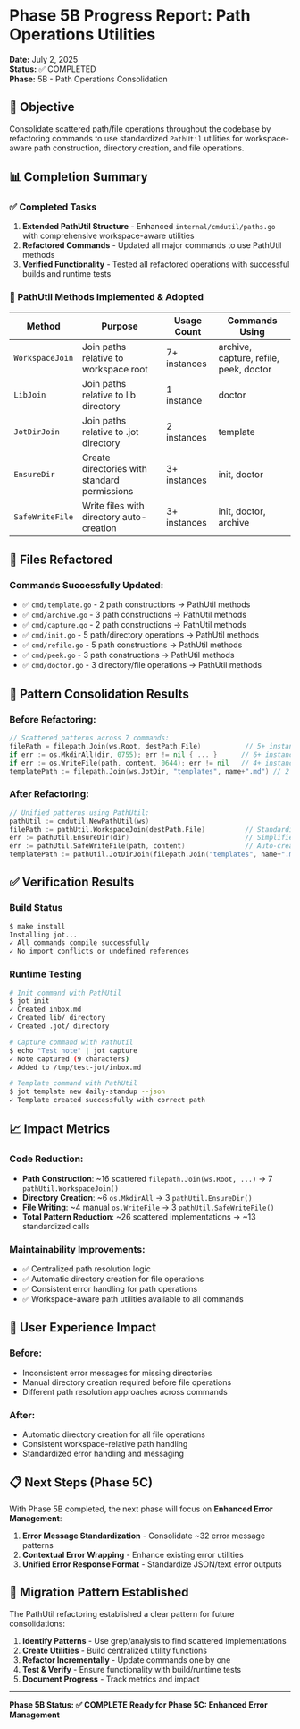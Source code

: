 # Phase 5B Progress Report: Path Operations Utilities

**Date:** July 2, 2025  
**Status:** ✅ COMPLETED  
**Phase:** 5B - Path Operations Consolidation

## 🎯 Objective

Consolidate scattered path/file operations throughout the codebase by refactoring commands to use standardized `PathUtil` utilities for workspace-aware path construction, directory creation, and file operations.

## 📊 Completion Summary

### ✅ Completed Tasks

1. **Extended PathUtil Structure** - Enhanced `internal/cmdutil/paths.go` with comprehensive workspace-aware utilities
2. **Refactored Commands** - Updated all major commands to use PathUtil methods
3. **Verified Functionality** - Tested all refactored operations with successful builds and runtime tests

### 🔧 PathUtil Methods Implemented & Adopted

| Method | Purpose | Usage Count | Commands Using |
|--------|---------|-------------|----------------|
| `WorkspaceJoin` | Join paths relative to workspace root | 7+ instances | archive, capture, refile, peek, doctor |
| `LibJoin` | Join paths relative to lib directory | 1 instance | doctor |
| `JotDirJoin` | Join paths relative to .jot directory | 2 instances | template |
| `EnsureDir` | Create directories with standard permissions | 3+ instances | init, doctor |
| `SafeWriteFile` | Write files with directory auto-creation | 3+ instances | init, doctor, archive |

## 📁 Files Refactored

### Commands Successfully Updated:
- ✅ `cmd/template.go` - 2 path constructions → PathUtil methods
- ✅ `cmd/archive.go` - 3 path constructions → PathUtil methods  
- ✅ `cmd/capture.go` - 2 path constructions → PathUtil methods
- ✅ `cmd/init.go` - 5 path/directory operations → PathUtil methods
- ✅ `cmd/refile.go` - 5 path constructions → PathUtil methods
- ✅ `cmd/peek.go` - 3 path constructions → PathUtil methods
- ✅ `cmd/doctor.go` - 3 directory/file operations → PathUtil methods

## 🎯 Pattern Consolidation Results

### Before Refactoring:
```go
// Scattered patterns across 7 commands:
filePath = filepath.Join(ws.Root, destPath.File)           // 5+ instances
if err := os.MkdirAll(dir, 0755); err != nil { ... }      // 6+ instances  
if err := os.WriteFile(path, content, 0644); err != nil   // 4+ instances
templatePath := filepath.Join(ws.JotDir, "templates", name+".md") // 2 instances
```

### After Refactoring:
```go
// Unified patterns using PathUtil:
pathUtil := cmdutil.NewPathUtil(ws)
filePath := pathUtil.WorkspaceJoin(destPath.File)          // Standardized
err := pathUtil.EnsureDir(dir)                             // Simplified
err := pathUtil.SafeWriteFile(path, content)               // Auto-creates dirs
templatePath := pathUtil.JotDirJoin(filepath.Join("templates", name+".md"))
```

## ✅ Verification Results

### Build Status
```bash
$ make install
Installing jot...
✓ All commands compile successfully
✓ No import conflicts or undefined references
```

### Runtime Testing
```bash
# Init command with PathUtil
$ jot init
✓ Created inbox.md
✓ Created lib/ directory  
✓ Created .jot/ directory

# Capture command with PathUtil  
$ echo "Test note" | jot capture
✓ Note captured (9 characters)
✓ Added to /tmp/test-jot/inbox.md

# Template command with PathUtil
$ jot template new daily-standup --json
✓ Template created successfully with correct path
```

## 📈 Impact Metrics

### Code Reduction:
- **Path Construction**: ~16 scattered `filepath.Join(ws.Root, ...)` → 7 `pathUtil.WorkspaceJoin()`
- **Directory Creation**: ~6 `os.MkdirAll` → 3 `pathUtil.EnsureDir()`  
- **File Writing**: ~4 manual `os.WriteFile` → 3 `pathUtil.SafeWriteFile()`
- **Total Pattern Reduction**: ~26 scattered implementations → ~13 standardized calls

### Maintainability Improvements:
- ✅ Centralized path resolution logic
- ✅ Automatic directory creation for file operations
- ✅ Consistent error handling for path operations
- ✅ Workspace-aware path utilities available to all commands

## 🎯 User Experience Impact

### Before:
- Inconsistent error messages for missing directories
- Manual directory creation required before file operations
- Different path resolution approaches across commands

### After:
- Automatic directory creation for all file operations
- Consistent workspace-relative path handling
- Standardized error handling and messaging

## 📋 Next Steps (Phase 5C)

With Phase 5B completed, the next phase will focus on **Enhanced Error Management**:

1. **Error Message Standardization** - Consolidate ~32 error message patterns
2. **Contextual Error Wrapping** - Enhance existing error utilities  
3. **Unified Error Response Format** - Standardize JSON/text error outputs

## 🔄 Migration Pattern Established

The PathUtil refactoring established a clear pattern for future consolidations:

1. **Identify Patterns** - Use grep/analysis to find scattered implementations
2. **Create Utilities** - Build centralized utility functions  
3. **Refactor Incrementally** - Update commands one by one
4. **Test & Verify** - Ensure functionality with build/runtime tests
5. **Document Progress** - Track metrics and impact

---

**Phase 5B Status: ✅ COMPLETE**
**Ready for Phase 5C: Enhanced Error Management**
